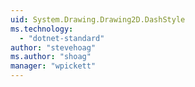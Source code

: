 ```yaml
---
uid: System.Drawing.Drawing2D.DashStyle
ms.technology: 
  - "dotnet-standard"
author: "stevehoag"
ms.author: "shoag"
manager: "wpickett"
---
```

